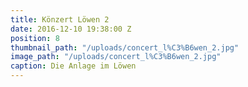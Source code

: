 ```yaml
---
title: Könzert Löwen 2
date: 2016-12-10 19:38:00 Z
position: 8
thumbnail_path: "/uploads/concert_l%C3%B6wen_2.jpg"
image_path: "/uploads/concert_l%C3%B6wen_2.jpg"
caption: Die Anlage im Löwen
---
```


